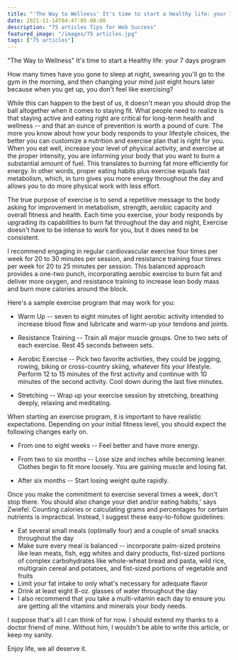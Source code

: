 ```yaml
---
title: "'The Way to Wellness' It's time to start a Healthy life: your 7 days program"
date: 2021-11-14T04:47:05-08:00
description: "75 articles Tips for Web Success"
featured_image: "/images/75 articles.jpg"
tags: ["75 articles"]
---
```


"The Way to Wellness" It's time to start a Healthy life: your 7 days program

How many times have you gone to sleep at night, swearing you'll go to the gym in the morning, and then changing your mind just eight hours later because when you get up, you don't feel like exercising? 

While this can happen to the best of us, it doesn't mean you should drop the ball altogether when it comes to staying fit. What people need to realize is that staying active and eating right are critical for long-term health and wellness -- and that an ounce of prevention is worth a pound of cure. The more you know about how your body responds to your lifestyle choices, the better you can customize a nutrition and exercise plan that is right for you. When you eat well, increase your level of physical activity, and exercise at the proper intensity, you are informing your body that you want to burn a substantial amount of fuel. This translates to burning fat more efficiently for energy.
In other words, proper eating habits plus exercise equals fast metabolism, which, in turn gives you more energy throughout the day and allows you to do more physical work with less effort. 

The true purpose of exercise is to send a repetitive message to the body asking for improvement in metabolism, strength, aerobic capacity and overall fitness and health. Each time you exercise, your body responds by upgrading its capabilities to burn fat throughout the day and night, Exercise doesn't have to be intense to work for you, but it does need to be consistent. 

I recommend engaging in regular cardiovascular exercise four times per week for 20 to 30 minutes per session, and resistance training four times per week for 20 to 25 minutes per session. This balanced approach provides a one-two punch, incorporating aerobic exercise to burn fat and deliver more oxygen, and resistance training to increase lean body mass and burn more calories around the block.

Here's a sample exercise program that may work for you: 

* Warm Up -- seven to eight minutes of light aerobic activity intended to increase blood flow and lubricate and warm-up your tendons and joints. 

* Resistance Training -- Train all major muscle groups. One to two sets of each exercise. Rest 45 seconds between sets. 

* Aerobic Exercise -- Pick two favorite activities, they could be jogging, rowing, biking or cross-country skiing, whatever fits your lifestyle. Perform 12 to 15 minutes of the first activity and continue with 10 minutes of the second activity. Cool down during the last five minutes. 

* Stretching -- Wrap up your exercise session by stretching, breathing deeply, relaxing and meditating. 

When starting an exercise program, it is important to have realistic expectations. Depending on your initial fitness level, you should expect the following changes early on. 

* From one to eight weeks -- Feel better and have more energy.

* From two to six months -- Lose size and inches while becoming leaner. Clothes begin to fit more loosely. You are gaining muscle and losing fat. 

* After six months -- Start losing weight quite rapidly. 

Once you make the commitment to exercise several times a week, don't stop there. You should also change your diet and/or eating habits,' says Zwiefel. Counting calories or calculating grams and percentages for certain nutrients is impractical. Instead, I suggest these easy-to-follow guidelines: 

* Eat several small meals (optimally four) and a couple of small snacks throughout the day 
* Make sure every meal is balanced -- incorporate palm-sized proteins like lean meats, fish, egg whites and dairy products, fist-sized portions of complex carbohydrates like whole-wheat bread and pasta, wild rice, multigrain cereal and potatoes, and fist-sized portions of vegetable and fruits 
* Limit your fat intake to only what's necessary for adequate flavor 
* Drink at least eight 8-oz. glasses of water throughout the day 
* I also recommend that you take a multi-vitamin each day to ensure you are getting all the vitamins and minerals your body needs.

I suppose that's all I can think of for now. I should extend my thanks to a doctor friend of mine. Without him, I wouldn't be able to write this article, or keep my sanity.

Enjoy life, we all deserve it.
